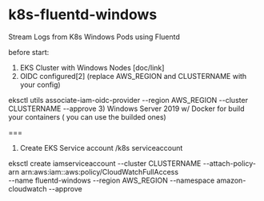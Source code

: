 # k8s-fluentd-windows
Stream Logs from K8s Windows Pods using Fluentd

before start:

1) EKS Cluster with Windows Nodes [doc/link]
2) OIDC configured[2]
(replace AWS_REGION and CLUSTERNAME with your config)


eksctl utils associate-iam-oidc-provider --region AWS_REGION --cluster CLUSTERNAME --approve
3) Windows Server 2019 w/ Docker for build your containers ( you can use the builded ones)

===

1) Create EKS Service account
/k8s
serviceaccount


eksctl create iamserviceaccount --cluster CLUSTERNAME --attach-policy-arn arn:aws:iam::aws:policy/CloudWatchFullAccess \
--name fluentd-windows --region AWS_REGION --namespace amazon-cloudwatch --approve
